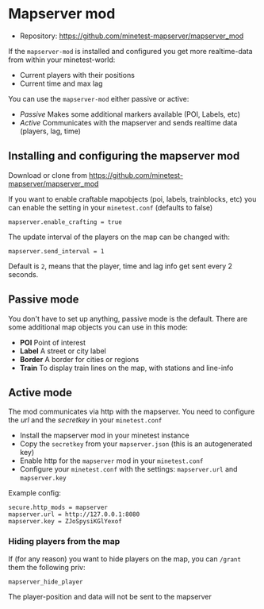 
# Mapserver mod

* Repository: https://github.com/minetest-mapserver/mapserver_mod

If the `mapserver-mod` is installed and configured
you get more realtime-data from within your minetest-world:

* Current players with their positions
* Current time and max lag

You can use the `mapserver-mod` either passive or active:
* *Passive* Makes some additional markers available (POI, Labels, etc)
* *Active* Communicates with the mapserver and sends realtime data (players, lag, time)

## Installing and configuring the mapserver mod

Download or clone from https://github.com/minetest-mapserver/mapserver_mod

If you want to enable craftable mapobjects (poi, labels, trainblocks, etc) you
can enable the setting in your `minetest.conf` (defaults to false)

```
mapserver.enable_crafting = true
```

The update interval of the players on the map can be changed with:
```
mapserver.send_interval = 1
```

Default is `2`, means that the player, time and lag info get sent every 2 seconds.

## Passive mode

You don't have to set up anything, passive mode is the default.
There are some additional map objects you can use in this mode:

* **POI** Point of interest
* **Label** A street or city label
* **Border** A border for cities or regions
* **Train** To display train lines on the map, with stations and line-info

## Active mode

The mod communicates via http with the mapserver.
You need to configure the *url* and the *secretkey* in your `minetest.conf`

* Install the mapserver mod in your minetest instance
* Copy the `secretkey` from your `mapserver.json` (this is an autogenerated key)
* Enable http for the `mapserver` mod in your `minetest.conf`
* Configure your `minetest.conf` with the settings: `mapserver.url` and `mapserver.key`

Example config:
```
secure.http_mods = mapserver
mapserver.url = http://127.0.0.1:8080
mapserver.key = ZJoSpysiKGlYexof
```

### Hiding players from the map

If (for any reason) you want to hide players on the map, you can `/grant` them the following priv:
```
mapserver_hide_player
```

The player-position and data will not be sent to the mapserver
